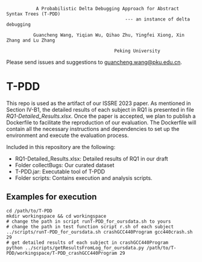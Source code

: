 
               A Probabilistic Delta Debugging Approach for Abstract Syntax Trees (T-PDD)
                                                --- an instance of delta debugging
                                
              Guancheng Wang, Yiqian Wu, Qihao Zhu, Yingfei Xiong, Xin Zhang and Lu Zhang
             
                                            Peking University
                                       

Please send issues and suggestions to <guancheng.wang@pku.edu.cn>.
# T-PDD

This repo is used as the artifact of our ISSRE 2023 paper. As mentioned in Section IV-B1, the detailed results of each subject in RQ1 is presented in file *RQ1-Detailed_Results.xlsx*. Once the paper is accepted, we plan to publish a Dockerfile to facilitate the reproduction of our evaluation. The Dockerfile will contain all the necessary instructions and dependencies to set up the environment and execute the evaluation process.

Included in this repository are the following:
- RQ1-Detailed_Results.xlsx: Detailed results of RQ1 in our draft
- Folder collectBugs: Our curated dataset
- T-PDD.jar: Executable tool of T-PDD
- Folder scripts: Contains execution and analysis scripts.

## Examples for execution
```
cd /path/to/T-PDD
mkdir workingspace && cd workingspace
# change the path in script runT-PDD_for_oursdata.sh to yours
# change the path in test function script r.sh of each subject
../scripts/runT-PDD_for_oursdata.sh crashGCC440Program gcc440crash.sh 29
# get detailed results of each subject in crashGCC440Program
python ../scripts/getResultsFromLog_for_oursdata.py /path/to/T-PDD/workingspace/T-PDD_crashGCC440Program 29
```

